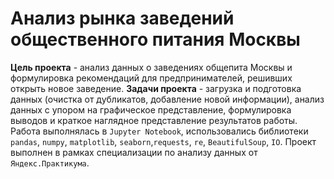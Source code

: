 # Анализ рынка заведений общественного питания Москвы
**Цель проекта** - анализ данных о заведениях общепита Москвы и формулировка рекомендаций для предпринимателей, решивших открыть новое заведение. **Задачи проекта** - загрузка и 
подготовка данных (очистка от дубликатов, добавление новой информации), анализ данных с упором на графическое представление, формулировка выводов и краткое наглядное 
представление результатов работы. Работа выполнялась в `Jupyter Notebook`, использовались библиотеки `pandas`, `numpy`, `matplotlib`, `seaborn`,`requests`, `re`, 
`BeautifulSoup`, `IO`. Проект выполнен в рамках специализации по анализу данных от `Яндекс.Практикума`.
